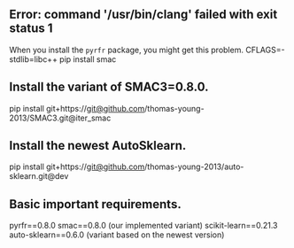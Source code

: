 ## Error: command '/usr/bin/clang' failed with exit status 1
When you install the `pyrfr` package, you might get this problem.
CFLAGS=-stdlib=libc++ pip install smac

## Install the variant of SMAC3=0.8.0.
pip install git+https://git@github.com/thomas-young-2013/SMAC3.git@iter_smac

## Install the newest AutoSklearn.
pip install git+https://git@github.com/thomas-young-2013/auto-sklearn.git@dev

## Basic important requirements.
pyrfr==0.8.0
smac==0.8.0 (our implemented variant)
scikit-learn==0.21.3
auto-sklearn==0.6.0 (variant based on the newest version)
